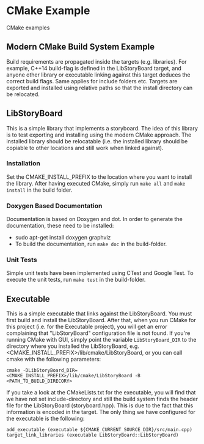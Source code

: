 # CMake Example
CMake examples

## Modern CMake Build System Example
Build requirements are propagated inside the targets (e.g. libraries). For example, C++14 build-flag is defined in the LibStoryBoard target,
and anyone other library or executable linking against this target deduces the correct build flags. Same applies for include folders etc.
Targets are exported and installed using relative paths so that the install directory can be relocated.

## LibStoryBoard
This is a simple library that implements a storyboard. The idea of this library is to test exporting and installing using the modern CMake
approach. The installed library should be relocatable (i.e. the installed library should be copiable to other locations and still work
when linked against).

### Installation
Set the CMAKE_INSTALL_PREFIX to the location where you want to install the library. After having executed CMake, simply run
`make all` and `make install` in the build folder.

### Doxygen Based Documentation
Documentation is based on Doxygen and dot. In order to generate the documentation, these need to be installed:
* sudo apt-get install doxygen graphviz
* To build the documentation, run `make doc` in the build-folder.

### Unit Tests
Simple unit tests have been implemented using CTest and Google Test. To execute the unit tests, run `make test` in the build-folder.

## Executable
This is a simple executable that links against the LibStoryBoard. You must first build and install the LibStoryBoard. After that, when
you run CMake for this project (i.e. for the Executable project), you will get an error complaining that "LibStoryBoard" configuration file is not found.
If you're running CMake with GUI, simply point the variable `LibStoryBoard_DIR` to the directory where you installed the LibStoryBoard, 
e.g. <CMAKE_INSTALL_PREFIX>/lib/cmake/LibStoryBoard, or you can call cmake with the following parameters:
```
cmake -DLibStoryBoard_DIR=<CMAKE_INSTALL_PREFIX>/lib/cmake/LibStoryBoard -B <PATH_TO_BUILD_DIRECORY>
```

If you take a look at the CMakeLists.txt for the executable, you will find that we have not set include-directory and still the build system finds the
header file for the LibStoryBoard (storyboard.hpp). This is due to the fact that this information is encoded in the target. The only thing we have configured
for the executable is the following:
```
add_executable (executable ${CMAKE_CURRENT_SOURCE_DIR}/src/main.cpp)
target_link_libraries (executable LibStoryBoard::LibStoryBoard)
```

